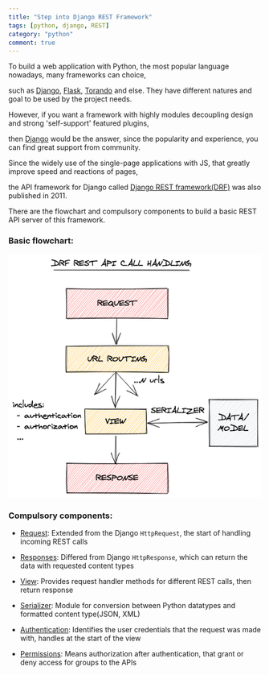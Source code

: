 ```yaml
---
title: "Step into Django REST Framework"
tags: [python, django, REST]
category: "python"
comment: true
---
```


To build a web application with Python, the most popular language nowadays, many frameworks can choice,<br>

such as [Django][django], [Flask][flask], [Torando][torando] and else. They have different natures and goal to be used by the project needs.<br>

However, if you want a framework with highly modules decoupling design and strong 'self-support' featured plugins,<br>

then [Django][django] would be the answer, since the popularity and experience, you can find great support from community.<br>

Since the widely use of the single-page applications with JS, that greatly improve speed and reactions of pages,<br>

the API framework for Django called [Django REST framework(DRF)][drf] was also published in 2011.<br>

There are the flowchart and compulsory components to build a basic REST API server of this framework.

### Basic flowchart:

![drf-call-handling](/assets/posts/2020-04-06/drf-call-handling.png)

### Compulsory components:

- [Request](https://www.django-rest-framework.org/api-guide/requests/): Extended from the Django `HttpRequest`, the start of handling incoming REST calls

- [Responses](https://www.django-rest-framework.org/api-guide/responses/#responses): Differed from Django `HttpResponse`, which can return the data with requested content types

- [View](https://www.django-rest-framework.org/api-guide/views/): Provides request handler methods for different REST calls, then return response 

- [Serializer](https://www.django-rest-framework.org/api-guide/serializers/): Module for conversion between Python datatypes and formatted content type(JSON, XML)

- [Authentication](https://www.django-rest-framework.org/api-guide/authentication/#authentication): Identifies the user credentials that the request was made with, handles at the start of the view

- [Permissions](https://www.django-rest-framework.org/api-guide/permissions/#permissions): Means authorization after authentication, that grant or deny access for groups to the APIs


[django]: https://www.djangoproject.com/
[flask]: https://palletsprojects.com/p/flask/
[torando]: https://www.tornadoweb.org/en/stable/
[drf]: https://www.django-rest-framework.org/